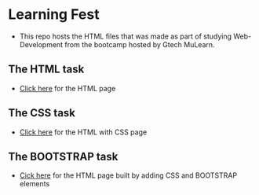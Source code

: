 # Learning Fest
- This repo hosts the HTML files that was made as part of studying Web-Development from the bootcamp hosted by Gtech MuLearn.
## The HTML task
- [Click here](https://jydv402.github.io/Learning-Fest/HTML/TASK%2010/index.html) for the HTML page
## The CSS task
- [Click here](https://jydv402.github.io/Learning-Fest/CSS/Task%2015/task15.html) for the HTML with CSS page
## The BOOTSTRAP task
- [Cick here](https://jydv402.github.io/Learning-Fest/BOOTSTRAP/Task%206/task6.html) for the HTML page built by adding CSS and BOOTSTRAP elements
